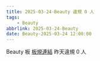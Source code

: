 ```yaml
---
title: 2025-03-24-Beauty 違規 0 人
tags:
    - Beauty
abbrlink: 2025-03-24-Beauty
date: Beauty-2025-03-24 12:00:00
---
```

Beauty 板 [板規連結](https://www.ptt.cc/bbs/Beauty/M.1630069980.A.84B.html)
昨天違規 0 人
